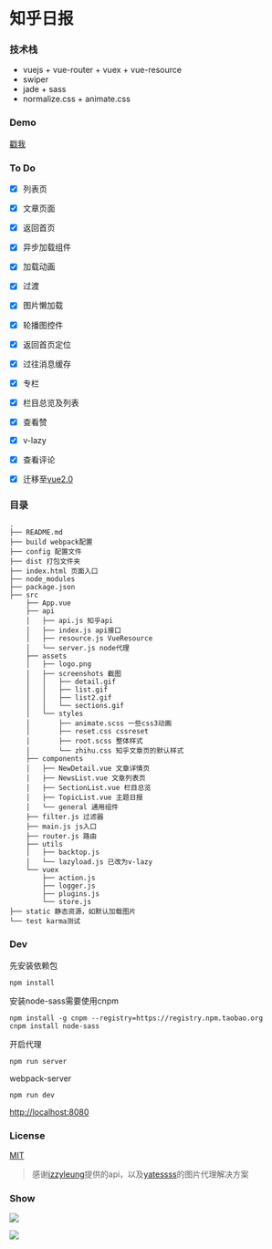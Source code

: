 # 知乎日报

### 技术栈

+ vuejs + vue-router + vuex + vue-resource
+ swiper
+ jade + sass
+ normalize.css + animate.css

### Demo

[戳我](http://zhihu.cacivy.com/)

### To Do

- [x] 列表页
- [x] 文章页面
- [x] 返回首页
- [x] 异步加载组件
- [x] 加载动画
- [X] 过渡
- [x] 图片懒加载
- [x] 轮播图控件
- [x] 返回首页定位
- [x] 过往消息缓存
- [x] 专栏
- [x] 栏目总览及列表
- [x] 查看赞
- [x] v-lazy
- [x] 查看评论
- [x] 迁移至[vue2.0](https://github.com/Cacivy/zhihudaily/blob/master/Vue2.0.md)


### 目录

```
.
├── README.md
├── build webpack配置
├── config 配置文件
├── dist 打包文件夹
├── index.html 页面入口
├── node_modules 
├── package.json 
├── src 
	├── App.vue
	├── api
	│   ├── api.js 知乎api
	│   ├── index.js api接口
	│   ├── resource.js VueResource
	│   └── server.js node代理
	├── assets
	│   ├── logo.png
	│   ├── screenshots 截图
	│   │   ├── detail.gif
	│   │   ├── list.gif
	│   │   ├── list2.gif
	│   │   └── sections.gif
	│   └── styles
	│       ├── animate.scss 一些css3动画
	│       ├── reset.css cssreset
	│       ├── root.scss 整体样式
	│       └── zhihu.css 知乎文章页的默认样式
	├── components
	│   ├── NewDetail.vue 文章详情页
	│   ├── NewsList.vue 文章列表页
	│   ├── SectionList.vue 栏目总览
	│   ├── TopicList.vue 主题日报
	│   └── general 通用组件
	├── filter.js 过滤器
	├── main.js js入口
	├── router.js 路由
	├── utils
	│   ├── backtop.js
	│   └── lazyload.js 已改为v-lazy
	└── vuex
	    ├── action.js 
	    ├── logger.js
	    ├── plugins.js
	    └── store.js
├── static 静态资源，如默认加载图片
└── test karma测试
```

### Dev

先安装依赖包
```nodejs
npm install
```

安装node-sass需要使用cnpm

```
npm install -g cnpm --registry=https://registry.npm.taobao.org
cnpm install node-sass
```

开启代理
```nodejs
npm run server
```

webpack-server
```nodejs
npm run dev
```

[http://localhost:8080](http://localhost:8080)

### License

[MIT](http://opensource.org/licenses/MIT)

> 感谢[izzyleung](https://github.com/izzyleung/ZhihuDailyPurify/wiki/%E7%9F%A5%E4%B9%8E%E6%97%A5%E6%8A%A5-API-%E5%88%86%E6%9E%90)提供的api，以及[yatessss](https://github.com/yatessss/zhihudaily-vue)的图片代理解决方案


### Show

![](./src/assets/screenshots/list2.gif)

![](./src/assets/screenshots/sections.gif)
